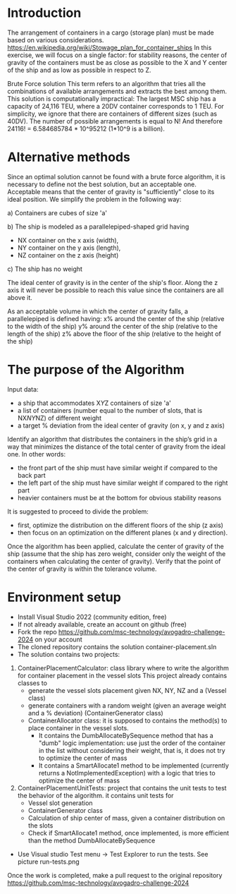 # Introduction
The arrangement of containers in a cargo (storage plan) must be made based on various considerations.
https://en.wikipedia.org/wiki/Stowage_plan_for_container_ships
In this exercise, we will focus on a single factor:
for stability reasons, the center of gravity of the containers must be as close as possible to the X and Y center of the ship and 
as low as possible in respect to Z.

Brute Force solution
This term refers to an algorithm that tries all the combinations of available arrangements and extracts the best among them.
This solution is computationally impractical:
The largest MSC ship has a capacity of 24,116 TEU, where a 20DV container corresponds to 1 TEU.
For simplicity, we ignore that there are containers of different sizes (such as 40DV).
The number of possible arrangements is equal to N! And therefore 24116! = 6.584685784 * 10^95212 (1*10^9 is a billion).

# Alternative methods
Since an optimal solution cannot be found with a brute force algorithm, it is necessary to define not the best solution, but an acceptable one.
Acceptable means that the center of gravity is "sufficiently" close to its ideal position.
We simplify the problem in the following way:

a) Containers are cubes of size 'a'

b) The ship is modeled as a parallelepiped-shaped grid having
- NX container on the x axis (width),
- NY container on the y axis (length),
- NZ container on the z axis (height)

c) The ship has no weight

The ideal center of gravity is in the center of the ship's floor.
Along the z axis it will never be possible to reach this value since the containers are all above it.

As an acceptable volume in which the center of gravity falls, a parallelepiped is defined having:
x% around the center of the ship (relative to the width of the ship)
y% around the center of the ship (relative to the length of the ship)
z% above the floor of the ship (relative to the height of the ship)

# The purpose of the Algorithm
Input data:
- a ship that accommodates X*Y*Z containers of size 'a'
- a list of containers (number equal to the number of slots, that is NX*NY*NZ) of different weight
- a target % deviation from the ideal center of gravity (on x, y and z axis)

Identify an algorithm that distributes the containers in the ship’s grid in a way that minimizes the distance of the total center of gravity from the ideal one.
In other words:
- the front part of the ship must have similar weight if compared to the back part 
- the left part of the ship must have similar weight if compared to the right part 
- heavier containers must be at the bottom for obvious stability reasons

It is suggested to proceed to divide the problem:
- first, optimize the distribution on the different floors of the ship (z axis)
- then focus on an optimization on the different planes (x and y direction).

Once the algorithm has been applied, calculate the center of gravity of the ship (assume that the ship has zero weight, 
consider only the weight of the containers when calculating the center of gravity).
Verify that the point of the center of gravity is within the tolerance volume.

# Environment setup
- Install Visual Studio 2022 (community edition, free)
- If not already available, create an account on github (free)
- Fork the repo https://github.com/msc-technology/avogadro-challenge-2024 on your account
- The cloned repository contains the solution container-placement.sln
- The solution contains two projects:
1. ContainerPlacementCalculator: class library where to write the algorithm for container placement in the vessel slots
   This project already contains classes to 
   - generate the vessel slots placement given NX, NY, NZ and a (Vessel class)
   - generate containers with a random weight (given an average weight and a % deviation) (ContainerGenerator class)
   - ContainerAllocator class: it is supposed to contains the method(s) to place container in the vessel slots.
     - It contains the DumbAllocateBySequence method that has a "dumb" logic implementation:  use just the order of the container in the list without considering their weight, that is, it does not try to optimize the center of mass 
     - It contains a SmartAllocate1 method to be implemented (currently returns a NotImplementedException) with a logic that tries to optimize the center of mass
2. ContainerPlacementUnitTests: project that contains the unit tests to test the behavior of the algorithm. 
   it contains unit tests for 
   - Vessel slot generation 
   - ContainerGenerator class 
   - Calculation of ship center of mass, given a container distribution on the slots
   - Check if SmartAllocate1 method, once implemented, is more efficient than the method DumbAllocateBySequence 

- Use Visual studio Test menu -> Test Explorer to run the tests.
See picture run-tests.png

Once the work is completed, make a pull request to the original repository https://github.com/msc-technology/avogadro-challenge-2024

